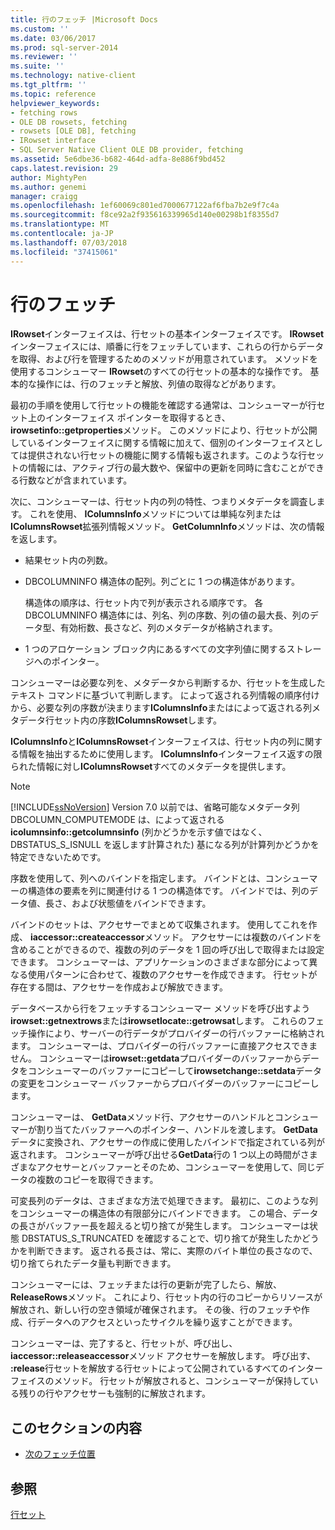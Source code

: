 ```yaml
---
title: 行のフェッチ |Microsoft Docs
ms.custom: ''
ms.date: 03/06/2017
ms.prod: sql-server-2014
ms.reviewer: ''
ms.suite: ''
ms.technology: native-client
ms.tgt_pltfrm: ''
ms.topic: reference
helpviewer_keywords:
- fetching rows
- OLE DB rowsets, fetching
- rowsets [OLE DB], fetching
- IRowset interface
- SQL Server Native Client OLE DB provider, fetching
ms.assetid: 5e6dbe36-b682-464d-adfa-8e886f9bd452
caps.latest.revision: 29
author: MightyPen
ms.author: genemi
manager: craigg
ms.openlocfilehash: 1ef60069c801ed7000677122af6fba7b2e9f7c4a
ms.sourcegitcommit: f8ce92a2f935616339965d140e00298b1f8355d7
ms.translationtype: MT
ms.contentlocale: ja-JP
ms.lasthandoff: 07/03/2018
ms.locfileid: "37415061"
---
```

# <a name="fetching-rows"></a>行のフェッチ
  **IRowset**インターフェイスは、行セットの基本インターフェイスです。 **IRowset**インターフェイスには、順番に行をフェッチしています、これらの行からデータを取得、および行を管理するためのメソッドが用意されています。 メソッドを使用するコンシューマー **IRowset**のすべての行セットの基本的な操作です。 基本的な操作には、行のフェッチと解放、列値の取得などがあります。  
  
 最初の手順を使用して行セットの機能を確認する通常は、コンシューマーが行セット上のインターフェイス ポインターを取得するとき、 **irowsetinfo::getproperties**メソッド。 このメソッドにより、行セットが公開しているインターフェイスに関する情報に加えて、個別のインターフェイスとしては提供されない行セットの機能に関する情報も返されます。このような行セットの情報には、アクティブ行の最大数や、保留中の更新を同時に含むことができる行数などが含まれています。  
  
 次に、コンシューマーは、行セット内の列の特性、つまりメタデータを調査します。 これを使用、 **IColumnsInfo**メソッドについては単純な列または**IColumnsRowset**拡張列情報メソッド。 **GetColumnInfo**メソッドは、次の情報を返します。  
  
-   結果セット内の列数。  
  
-   DBCOLUMNINFO 構造体の配列。列ごとに 1 つの構造体があります。  
  
     構造体の順序は、行セット内で列が表示される順序です。 各 DBCOLUMNINFO 構造体には、列名、列の序数、列の値の最大長、列のデータ型、有効桁数、長さなど、列のメタデータが格納されます。  
  
-   1 つのアロケーション ブロック内にあるすべての文字列値に関するストレージへのポインター。  
  
 コンシューマーは必要な列を、メタデータから判断するか、行セットを生成したテキスト コマンドに基づいて判断します。 によって返される列情報の順序付けから、必要な列の序数が決まります**IColumnsInfo**またはによって返される列メタデータ行セット内の序数**IColumnsRowset**します。  
  
 **IColumnsInfo**と**IColumnsRowset**インターフェイスは、行セット内の列に関する情報を抽出するために使用します。 **IColumnsInfo**インターフェイス返すの限られた情報に対し**IColumnsRowset**すべてのメタデータを提供します。  
  
> [!NOTE]  
>  [!INCLUDE[ssNoVersion](../../includes/ssnoversion-md.md)] Version 7.0 以前では、省略可能なメタデータ列 DBCOLUMN_COMPUTEMODE は、によって返される**icolumnsinfo::getcolumnsinfo** (列かどうかを示す値ではなく、DBSTATUS_S_ISNULL を返します計算された) 基になる列が計算列かどうかを特定できないためです。  
  
 序数を使用して、列へのバインドを指定します。 バインドとは、コンシューマーの構造体の要素を列に関連付ける 1 つの構造体です。 バインドでは、列のデータ値、長さ、および状態値をバインドできます。  
  
 バインドのセットは、アクセサーでまとめて収集されます。 使用してこれを作成、 **iaccessor::createaccessor**メソッド。 アクセサーには複数のバインドを含めることができるので、複数の列のデータを 1 回の呼び出しで取得または設定できます。 コンシューマーは、アプリケーションのさまざまな部分によって異なる使用パターンに合わせて、複数のアクセサーを作成できます。 行セットが存在する間は、アクセサーを作成および解放できます。  
  
 データベースから行をフェッチするコンシューマー メソッドを呼び出すよう**irowset::getnextrows**または**irowsetlocate::getrowsat**します。 これらのフェッチ操作により、サーバーの行データがプロバイダーの行バッファーに格納されます。 コンシューマーは、プロバイダーの行バッファーに直接アクセスできません。 コンシューマーは**irowset::getdata**プロバイダーのバッファーからデータをコンシューマーのバッファーにコピーして**irowsetchange::setdata**データの変更をコンシューマー バッファーからプロバイダーのバッファーにコピーします。  
  
 コンシューマーは、 **GetData**メソッド行、アクセサーのハンドルとコンシューマーが割り当てたバッファーへのポインター、ハンドルを渡します。 **GetData**データに変換され、アクセサーの作成に使用したバインドで指定されている列が返されます。 コンシューマーが呼び出せる**GetData**行の 1 つ以上の時間がさまざまなアクセサーとバッファーとそのため、コンシューマーを使用して、同じデータの複数のコピーを取得できます。  
  
 可変長列のデータは、さまざまな方法で処理できます。 最初に、このような列をコンシューマーの構造体の有限部分にバインドできます。 この場合、データの長さがバッファー長を超えると切り捨てが発生します。 コンシューマーは状態 DBSTATUS_S_TRUNCATED を確認することで、切り捨てが発生したかどうかを判断できます。 返される長さは、常に、実際のバイト単位の長さなので、切り捨てられたデータ量も判断できます。  
  
 コンシューマーには、フェッチまたは行の更新が完了したら、解放、 **ReleaseRows**メソッド。 これにより、行セット内の行のコピーからリソースが解放され、新しい行の空き領域が確保されます。 その後、行のフェッチや作成、行データへのアクセスといったサイクルを繰り返すことができます。  
  
 コンシューマーは、完了すると、行セットが、呼び出し、 **iaccessor::releaseaccessor**メソッド アクセサーを解放します。 呼び出す、 **:release**行セットを解放する行セットによって公開されているすべてのインターフェイスのメソッド。 行セットが解放されると、コンシューマーが保持している残りの行やアクセサーも強制的に解放されます。  
  
## <a name="in-this-section"></a>このセクションの内容  
  
-   [次のフェッチ位置](fetching-rows-next-fetch-position.md)  
  
## <a name="see-also"></a>参照  
 [行セット](rowsets.md)  
  
  
